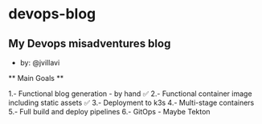 # devops-blog

## My Devops misadventures blog
- by: @jvillavi

** Main Goals **

1.- Functional blog generation - by hand ✅
2.- Functional container image including static assets ✅
3.- Deployment to k3s
4.- Multi-stage containers
5.- Full build and deploy pipelines
6.- GitOps - Maybe Tekton
